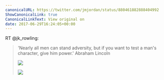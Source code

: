 ```yaml
---
canonicalURL: https://twitter.com/jmjordan/status/880461882888404992
ShowCanonicalLink: true
CanonicalLinkText: View original on
date: 2017-06-29T16:24:05+00:00
---
```

RT @jk_rowling:
> 'Nearly all men can stand adversity, but if you want to test a man's character, give him power.' Abraham Lincoln 
> 
> ![](/images/880412953140318210-DDfaUwIXcAEiUW_.jpg)
> 
> ![](/images/880412953140318210-DDfaVp5WAAEMIVh.jpg)